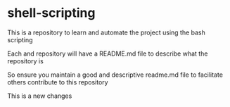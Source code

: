# shell-scripting
This is a repository to learn and automate the project using the bash scripting

Each and repository will have a README.md file to describe what the repository is


So ensure you maintain a good and descriptive readme.md file to facilitate others contribute to this repository

This is  a new changes